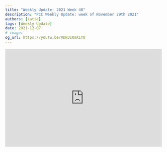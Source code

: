 ```yaml
---
title: "Weekly Update: 2021 Week 48"
description: "PCC Weekly Update: week of November 29th 2021"
authors: [katie]
tags: [Weekly Update]
date: 2021-12-07
# image:
og_url: https://youtu.be/VDH3I0mXIYU
---
```


<iframe width="100%" height="315" src="https://www.youtube.com/embed/VDH3I0mXIYU" title="YouTube video player" frameborder="0" allow="accelerometer; autoplay; clipboard-write; encrypted-media; gyroscope; picture-in-picture" allowFullScreen></iframe>

<!--truncate-->
